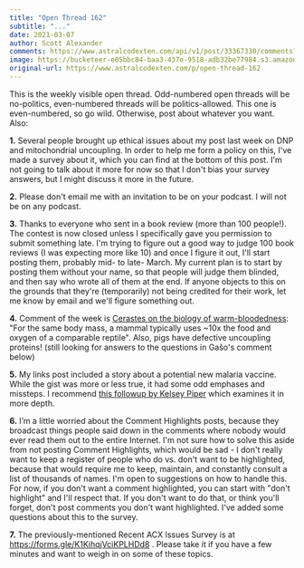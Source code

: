 ```yaml
---
title: "Open Thread 162"
subtitle: "..."
date: 2021-03-07
author: Scott Alexander
comments: https://www.astralcodexten.com/api/v1/post/33367330/comments?&all_comments=true
image: https://bucketeer-e05bbc84-baa3-437e-9518-adb32be77984.s3.amazonaws.com/public/images/10248e34-8ff5-4b33-8867-d46fb95038e9_496x341.png
original-url: https://www.astralcodexten.com/p/open-thread-162
---
```

This is the weekly visible open thread. Odd-numbered open threads will be no-politics, even-numbered threads will be politics-allowed. This one is even-numbered, so go wild. Otherwise, post about whatever you want. Also:

**1.** Several people brought up ethical issues about my post last week on DNP and mitochondrial uncoupling. In order to help me form a policy on this, I've made a survey about it, which you can find at the bottom of this post. I'm not going to talk about it more for now so that I don't bias your survey answers, but I might discuss it more in the future.

**2.** Please don't email me with an invitation to be on your podcast. I will not be on any podcast.

**3.** Thanks to everyone who sent in a book review (more than 100 people!). The contest is now closed unless I specifically gave you permission to submit something late. I'm trying to figure out a good way to judge 100 book reviews (I was expecting more like 10) and once I figure it out, I'll start posting them, probably mid- to late- March. My current plan is to start by posting them without your name, so that people will judge them blinded, and then say who wrote all of them at the end. If anyone objects to this on the grounds that they're (temporarily) not being credited for their work, let me know by email and we'll figure something out.

**4.** Comment of the week is [Cerastes on the biology of warm-bloodedness](https://astralcodexten.substack.com/p/shilling-for-big-mitochondria#comment-1397757): "For the same body mass, a mammal typically uses ~10x the food and oxygen of a comparable reptile". Also, pigs have defective uncoupling proteins! (still looking for answers to the questions in Gašo's comment below)

**5.** My links post included a story about a potential new malaria vaccine. While the gist was more or less true, it had some odd emphases and missteps. I recommend [this followup by Kelsey Piper](https://www.vox.com/future-perfect/22307700/malaria-rna-vaccines-covid-19) which examines it in more depth. 

**6.** I’m a little worried about the Comment Highlights posts, because they broadcast things people said down in the comments where nobody would ever read them out to the entire Internet. I'm not sure how to solve this aside from not posting Comment Highlights, which would be sad - I don't really want to keep a register of people who do vs. don't want to be highlighted, because that would require me to keep, maintain, and constantly consult a list of thousands of names. I'm open to suggestions on how to handle this. For now, if you don't want a comment highlighted, you can start with "don't highlight" and I'll respect that. If you don't want to do that, or think you'll forget, don't post comments you don't want highlighted. I've added some questions about this to the survey.

**7.** The previously-mentioned Recent ACX Issues Survey is at <https://forms.gle/K1KihqjVciKPLHDd8> . Please take it if you have a few minutes and want to weigh in on some of these topics.
